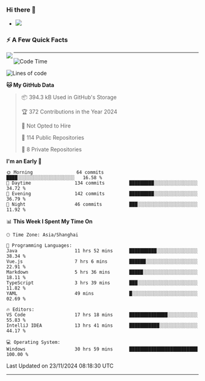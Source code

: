 ### Hi there 👋
- ![](https://komarev.com/ghpvc/?username=imnxg&color=green)
<!--
**imnxg/imnxg** is a ✨ _special_ ✨ repository because its `README.md` (this file) appears on your GitHub profile.

Here are some ideas to get you started:

- 🔭 I’m currently working on ...
- 🌱 I’m currently learning ...
- 👯 I’m looking to collaborate on ...
- 🤔 I’m looking for help with ...
- 💬 Ask me about ...
- 📫 How to reach me: ...
- 😄 Pronouns: ...
- ⚡ Fun fact: ...
-->

### ⚡️ A Few Quick Facts

<img align="left" src="https://star.mynxg.eu.org/api?username=imnxg&show_icons=true&icon_color=1573B3&hide_title=true&text_color=718096&bg_color=00000000&hide_border=true"/>

<!-- <ul>
    <li> 🌱 I’m currently learning Go、Docker、Kubernetes.</li>
    <li> 👯 I’m looking to collaborate on anything open source.</li>
    <li> 📝 I regulary write articles on <a href="https://dmego.cn">https://dmego.cn</a>.</li>
    <li> ⚡ Fun fact: I ❤️ 😻.</li>
</ul> -->

---
<!--START_SECTION:waka-->
![Code Time](http://img.shields.io/badge/Code%20Time-718%20hrs%2022%20mins-blue)

![Lines of code](https://img.shields.io/badge/From%20Hello%20World%20I%27ve%20Written-444.0%20thousand%20lines%20of%20code-blue)

**🐱 My GitHub Data** 

> 📦 394.3 kB Used in GitHub's Storage 
 > 
> 🏆 372 Contributions in the Year 2024
 > 
> 🚫 Not Opted to Hire
 > 
> 📜 114 Public Repositories 
 > 
> 🔑 8 Private Repositories 
 > 
**I'm an Early 🐤** 

```text
🌞 Morning                64 commits          ████░░░░░░░░░░░░░░░░░░░░░   16.58 % 
🌆 Daytime                134 commits         █████████░░░░░░░░░░░░░░░░   34.72 % 
🌃 Evening                142 commits         █████████░░░░░░░░░░░░░░░░   36.79 % 
🌙 Night                  46 commits          ███░░░░░░░░░░░░░░░░░░░░░░   11.92 % 
```


📊 **This Week I Spent My Time On** 

```text
🕑︎ Time Zone: Asia/Shanghai

💬 Programming Languages: 
Java                     11 hrs 52 mins      ██████████░░░░░░░░░░░░░░░   38.34 % 
Vue.js                   7 hrs 6 mins        ██████░░░░░░░░░░░░░░░░░░░   22.91 % 
Markdown                 5 hrs 36 mins       █████░░░░░░░░░░░░░░░░░░░░   18.11 % 
TypeScript               3 hrs 39 mins       ███░░░░░░░░░░░░░░░░░░░░░░   11.82 % 
YAML                     49 mins             █░░░░░░░░░░░░░░░░░░░░░░░░   02.69 % 

🔥 Editors: 
VS Code                  17 hrs 18 mins      ██████████████░░░░░░░░░░░   55.83 % 
IntelliJ IDEA            13 hrs 41 mins      ███████████░░░░░░░░░░░░░░   44.17 % 

💻 Operating System: 
Windows                  30 hrs 59 mins      █████████████████████████   100.00 % 
```


 Last Updated on 23/11/2024 08:18:30 UTC
<!--END_SECTION:waka-->

---
<!--
<table>
<tr>
<td valign="top" width="50%">    -->
<!-- waka-box start -->
<!--
#### <a href="https://gist.github.com/01acb8c86000072f1e040b2a7757e8e5" target="_blank">📊 Weekly development breakdown</a>
```text
Go              🕓 32h17m ████████████████████▎░ 92.2%
XML             🕓 1h8m   ▋░░░░░░░░░░░░░░░░░░░░░  3.2%
Other           🕓 52m    ▌░░░░░░░░░░░░░░░░░░░░░  2.5%
PHP             🕓 23m    ▏░░░░░░░░░░░░░░░░░░░░░  1.1%
CSV             🕓 7m     ░░░░░░░░░░░░░░░░░░░░░░  0.4%
```
  -->

<!-- Powered by https://github.com/YouEclipse/waka-box-go . -->
<!-- waka-box end -->

<!-- [powered by waka-box-go](https://github.com/YouEclipse/waka-box-go) -->
<!--
</td>
<td valign="top" width="50%">
    -->


